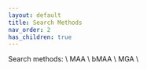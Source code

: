 ```yaml
---
layout: default
title: Search Methods
nav_order: 2
has_children: true
---
```


Search methods: \\
MAA \\
bMAA \\
MGA \\
